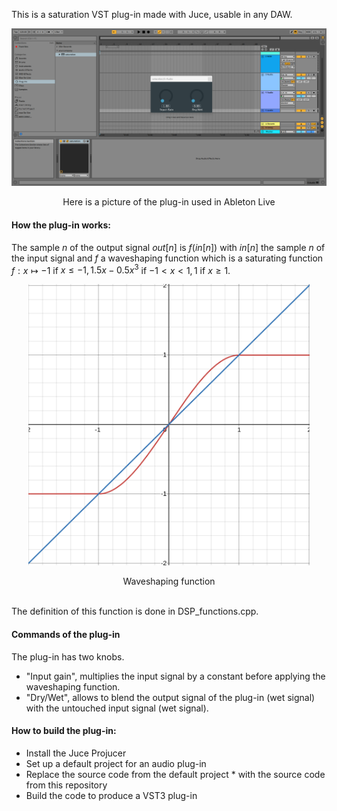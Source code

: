 This is a saturation VST plug-in made with Juce, usable in any DAW.  

 ![IMAGE!](pictures/picture1.png)
<p align="center">
Here is a picture of the plug-in used in Ableton Live
</p>



#### How the plug-in works:  
The sample $n$ of the output signal $out[n]$ is $f(in[n])$ with $in[n]$ the sample $n$ of the input signal and $f$ a waveshaping function which is a saturating function $f:  x\mapsto 
 -1$ if $x\leqslant -1, 1.5x-0.5x^{3}$ if $-1 \lt x \lt 1 ,1$ if $x \geqslant 1$.  
 
<p align="center">
  <img width="450" height="450" src="pictures/picture2.png">
</p>
<p align="center">
Waveshaping function
</p>

\
The definition of this function is done in DSP_functions.cpp.  

#### Commands of the plug-in
The plug-in has two knobs. 

* "Input gain", multiplies the input signal by a constant before applying the waveshaping function.
* "Dry/Wet", allows to blend the output signal of the plug-in (wet signal) with the untouched input signal (wet signal).  

#### How to build the plug-in:  
* Install the Juce Projucer  
* Set up a default project for an audio plug-in  
* Replace the source code from the default project * with the source code from this repository  
* Build the code to produce a VST3 plug-in  



